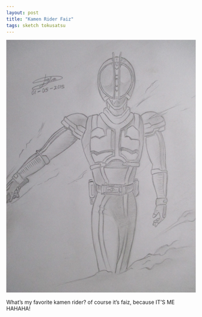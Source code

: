 ```yaml
---
layout: post
title: "Kamen Rider Faiz"
tags: sketch tokusatsu
---
```


![Kamen rider faiz artwork](/assets/faiz.jpg)

What’s my favorite kamen rider? of course it’s faiz, because IT’S ME HAHAHA!
